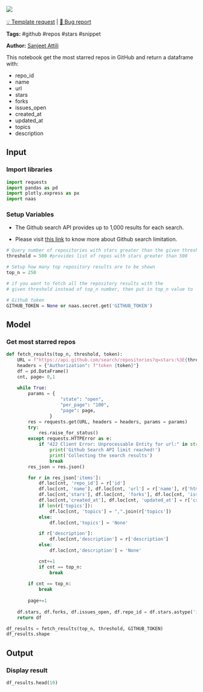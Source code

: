 <a href="https://app.naas.ai/user-redirect/naas/downloader?url=https://raw.githubusercontent.com/jupyter-naas/awesome-notebooks/master/GitHub/GitHub_Get_most_starred_repos.ipynb" target="_parent"><img src="https://naasai-public.s3.eu-west-3.amazonaws.com/open_in_naas.svg"/></a><br><br><a href="https://github.com/jupyter-naas/awesome-notebooks/issues/new?assignees=&labels=&template=template-request.md&title=Tool+-+Action+of+the+notebook+">💡 Template request</a> | <a href="https://github.com/jupyter-naas/awesome-notebooks/issues/new?assignees=&labels=&template=bug_report.md&title=">🚨 Bug report</a>

**Tags:** #github #repos #stars #snippet

**Author:** [Sanjeet Attili](https://www.linkedin.com/in/sanjeet-attili-760bab190)

This notebook get the most starred repos in GitHub and return a dataframe with:
- repo_id
- name
- url
- stars
- forks
- issues_open
- created_at
- updated_at
- topics
- description

## Input

### Import libraries


```python
import requests
import pandas as pd
import plotly.express as px
import naas
```

### Setup Variables

* The Github search API provides up to 1,000 results for each search.

* Please visit [this link](https://docs.github.com/en/rest/search#about-the-search-api) to know more about Github search limitation.


```python
# Query number of repositories with stars greater than the given threshold
threshold = 500 #provides list of repos with stars greater than 500

# Setup how many top repository results are to be shown
top_n = 250

# if you want to fetch all the repository results with the
# given threshold instead of top_n number, then put in top_n value to 'all'

# Github token
GITHUB_TOKEN = None or naas.secret.get('GITHUB_TOKEN')
```

## Model

### Get most starred repos


```python
def fetch_results(top_n, threshold, token):
    URL = f"https://api.github.com/search/repositories?q=stars:%3E{threshold}&sort=stars"
    headers = {"Authorization": f"token {token}"}
    df = pd.DataFrame()
    cnt, page= 0,1
    
    while True:
        params = {
                    "state": "open",
                    "per_page": "100",
                    "page": page,
                }
        res = requests.get(URL, headers = headers, params = params)
        try:
            res.raise_for_status()
        except requests.HTTPError as e:
            if "422 Client Error: Unprocessable Entity for url:" in str(e):
                print('Github Search API limit reached!')
                print('Collecting the search results')
                break
        res_json = res.json()

        for r in res_json['items']:
            df.loc[cnt, 'repo_id'] = r['id']
            df.loc[cnt, 'name'], df.loc[cnt, 'url'] = r['name'], r['html_url']
            df.loc[cnt,'stars'], df.loc[cnt, 'forks'], df.loc[cnt, 'issues_open'] = r['watchers'], r['forks'], r['open_issues']
            df.loc[cnt,'created_at'], df.loc[cnt, 'updated_at'] = r['created_at'], r['updated_at']
            if len(r['topics']):
                df.loc[cnt, 'topics'] = ",".join(r['topics'])
            else:
                df.loc[cnt,'topics'] = 'None'

            if r['description']:
                df.loc[cnt,'description'] = r['description']
            else:
                df.loc[cnt,'description'] = 'None'

            cnt+=1
            if cnt == top_n:
                break
        
        if cnt == top_n:
            break
        
        page+=1
        
    df.stars, df.forks, df.issues_open, df.repo_id = df.stars.astype('int'), df.forks.astype('int'), df.issues_open.astype('int'), df.repo_id.astype('int')
    return df

df_results = fetch_results(top_n, threshold, GITHUB_TOKEN)
df_results.shape
```

## Output

### Display result


```python
df_results.head(10)
```
